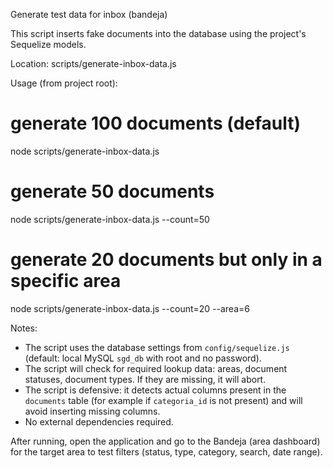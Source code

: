 Generate test data for inbox (bandeja)

This script inserts fake documents into the database using the project's Sequelize models.

Location:
  scripts/generate-inbox-data.js

Usage (from project root):

  # generate 100 documents (default)
  node scripts/generate-inbox-data.js

  # generate 50 documents
  node scripts/generate-inbox-data.js --count=50

  # generate 20 documents but only in a specific area
  node scripts/generate-inbox-data.js --count=20 --area=6

Notes:
- The script uses the database settings from `config/sequelize.js` (default: local MySQL `sgd_db` with root and no password).
- The script will check for required lookup data: areas, document statuses, document types. If they are missing, it will abort.
- The script is defensive: it detects actual columns present in the `documents` table (for example if `categoria_id` is not present) and will avoid inserting missing columns.
- No external dependencies required.

After running, open the application and go to the Bandeja (area dashboard) for the target area to test filters (status, type, category, search, date range).